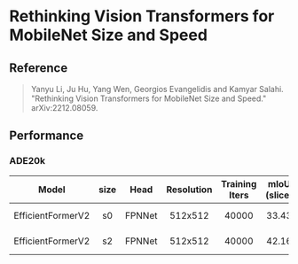 # Rethinking Vision Transformers for MobileNet Size and Speed

## Reference

> Yanyu Li, Ju Hu, Yang Wen, Georgios Evangelidis and Kamyar Salahi. "Rethinking Vision Transformers for MobileNet Size and Speed." arXiv:2212.08059.

## Performance

### ADE20k

|       Model       | size |  Head  | Resolution | Training Iters | mIoU (slice) |              Links              |
| :---------------: | :--: | :----: | :--------: | :------------: | :----------: | :-----------------------------: |
| EfficientFormerV2 |  s0  | FPNNet |  512x512   |     40000      |    33.43     | [model](https://bj.bcebos.com/paddleseg/dygraph/ade20k/efficientformerv2_s0_ade20k/model.pdparams) \| [log](https://bj.bcebos.com/paddleseg/dygraph/ade20k/efficientformerv2_s0_ade20k/train.log) |
| EfficientFormerV2 |  s2  | FPNNet |  512x512   |     40000      |    42.16     | [model](https://bj.bcebos.com/paddleseg/dygraph/ade20k/efficientformerv2_s2_ade20k_512x512_40k/model.pdparams) \| [log](https://bj.bcebos.com/paddleseg/dygraph/ade20k/efficientformerv2_s2_ade20k_512x512_40k/train.log) |
